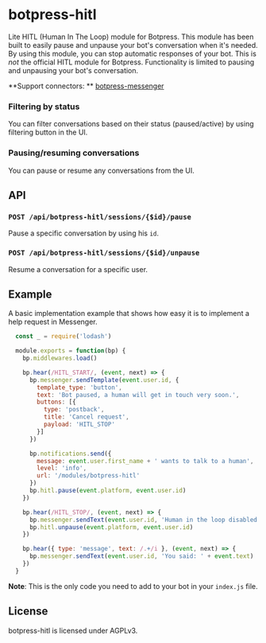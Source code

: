 # botpress-hitl

Lite HITL (Human In The Loop) module for Botpress. This module has been built to easily pause and unpause your bot's conversation when it's needed. By using this module, you can stop automatic responses of your bot. This is *not* the official HITL module for Botpress. Functionality is limited to pausing and unpausing your bot's conversation.

**Support connectors: ** [botpress-messenger](https://github.com/botpress/botpress-messenger)

### Filtering by status

You can filter conversations based on their status (paused/active) by using filtering button in the UI.

### Pausing/resuming conversations

You can pause or resume any conversations from the UI.

## API

### `POST /api/botpress-hitl/sessions/{$id}/pause`

Pause a specific conversation by using his `id`.

### `POST /api/botpress-hitl/sessions/{$id}/unpause`

Resume a conversation for a specific user.

## Example

A basic implementation example that shows how easy it is to implement a help request in Messenger.

```js
  const _ = require('lodash')

  module.exports = function(bp) {
    bp.middlewares.load()

    bp.hear(/HITL_START/, (event, next) => {
      bp.messenger.sendTemplate(event.user.id, {
        template_type: 'button',
        text: 'Bot paused, a human will get in touch very soon.',
        buttons: [{
          type: 'postback',
          title: 'Cancel request',
          payload: 'HITL_STOP'
        }]
      })

      bp.notifications.send({
        message: event.user.first_name + ' wants to talk to a human',
        level: 'info',
        url: '/modules/botpress-hitl'
      })
      bp.hitl.pause(event.platform, event.user.id)
    })

    bp.hear(/HITL_STOP/, (event, next) => {
      bp.messenger.sendText(event.user.id, 'Human in the loop disabled. Bot resumed.')
      bp.hitl.unpause(event.platform, event.user.id)
    })

    bp.hear({ type: 'message', text: /.+/i }, (event, next) => {
      bp.messenger.sendText(event.user.id, 'You said: ' + event.text)
    })
  }
```

**Note**: This is the only code you need to add to your bot in your `index.js` file.

## License

botpress-hitl is licensed under AGPLv3.
